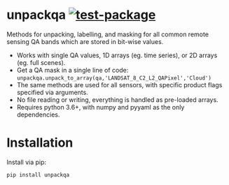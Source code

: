 # unpackqa [![test-package](https://github.com/sdtaylor/unpackqa/actions/workflows/test-package.yml/badge.svg)](https://github.com/sdtaylor/unpackqa/actions/workflows/test-package.yml) 
Methods for unpacking, labelling, and masking for all common remote sensing QA bands which are stored in bit-wise values.  

- Works with single QA values, 1D arrays (eg. time series), or 2D arrays (eg. full scenes).  
- Get a QA mask in a single line of code: `unpackqa.unpack_to_array(qa,'LANDSAT_8_C2_L2_QAPixel','Cloud')`
- The same methods are used for all sensors, with specific product flags specified via arguments.  
- No file reading or writing, everything is handled as pre-loaded arrays.  
- Requires python 3.6+, with numpy and pyyaml as the only dependencies.  

# Installation

Install via pip:

```
pip install unpackqa
```

